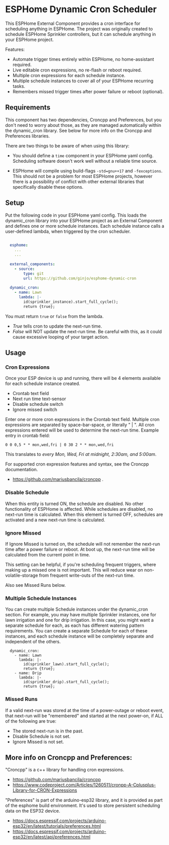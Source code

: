 # ESPHome Dynamic Cron Scheduler

  This ESPHome External Component provides a cron interface for scheduling anything in ESPHome.
  The project was originally created to schedule ESPHome Sprinkler controllers,
  but it can schedule anything in your ESPHome project.
  
  Features:
  
  * Automate trigger times entirely within ESPHome, no home-assistant required.
  * Live editable cron expressions, no re-flash or reboot required.
  * Multiple cron expressions for each schedule instance.
  * Multiple schedule instances to cover all of your ESPHome recurring tasks.
  * Remembers missed trigger times after power failure or reboot (optional).

## Requirements

  This component has two dependencies, Croncpp and Preferences, but you don't need to worry about those,
  as they are managed automatically within the dynamic\_cron library.
  See below for more info on the Croncpp and Preferences libraries.
  
  There are two things to be aware of when using this library:
  
  * You should define a ```time``` component in your ESPHome yaml config.
    Scheduling software doesn't work well without a reliable time source.
    
  * ESPHome will compile using build-flags ```-std=gnu++17``` and ```-fexceptions```.
    This should not be a problem for most ESPHome projects, however there is a possibility
    of conflict with other external libraries that specifically disable these options.
  
## Setup

  Put the following code in your ESPHome yaml config.
  This loads the dynamic_cron library into your ESPHome project as an External Component
  and defines one or more schedule instances. Each schedule instance calls a user-defined
  lambda, when triggered by the cron scheduler.
  
  ```yaml
    
    esphome:
      ...
      ...
    
    external_components:
      - source:
          type: git
          url: https://github.com/ginjo/esphome-dynamic-cron
    
    dynamic_cron:
      - name: Lawn
        lambda: |-
          id(sprinkler_instance).start_full_cycle();
          return {true};
  ```
  
  You must return ```true``` or ```false``` from the lambda.
  * *True* tells cron to update the next-run time.
  * *False* will NOT update the next-run time. Be careful with this, as it could
    cause excessive looping of your target action.
    
## Usage

  ### Cron Expressions
    
  Once your ESP device is up and running, there will be 4 elements available for each
  schedule instance created.
  
  * Crontab text field
  * Next run time text-sensor
  * Disable schedule switch
  * Ignore missed switch
  
  Enter one or more cron expressions in the Crontab text field.
  Multiple cron expressions are separated by space-bar-space, or literally " | ".
  All cron expressions entered will be used to determine the next-run time.
  Example entry in crontab field:
  
    0 0 0,5 * * mon,wed,fri | 0 30 2 * * mon,wed,fri
    
  This translates to *every Mon, Wed, Fri at midnight, 2:30am, and 5:00am*.

  For supported cron expression features and syntax, see the Croncpp documentation.
  * https://github.com/mariusbancila/croncpp .
    
  ### Disable Schedule
  
  When this entity is turned ON, the schedule are disabled. No other functionality of ESPHome is affected.
  While schedules are disabled, no next-run time is calculated.
  When this element is turned OFF, schedules are activated and a new next-run time is calculated.
  
  ### Ignore Missed
  
  If Ignore Missed is turned on, the schedule will not remember the next-run time after a power failure
  or reboot. At boot up, the next-run time will be calculated from the current point in time.
  
  This setting can be helpful, if you're scheduling frequent triggers, where making up a missed one is not important.
  This will reduce wear on non-volatile-storage from frequent write-outs of the next-run time.
  
  Also see Missed Runs below.
  
  ### Multiple Schedule Instances
  
  You can create multiple Schedule instances under the dynamic\_cron section.
  For example, you may have multiple Sprinkler instances, one for lawn irrigation and one for drip irrigation.
  In this case, you might want a separate schedule for each, as each has different watering pattern requirements.
  You can create a separate Schedule for each of these instances, and each schedule instance will be completely
  separate and independent of the others.
  
  ```
    dynamic_cron:
      - name: Lawn
        lambda: |-
          id(sprinkler_lawn).start_full_cycle();
          return {true};
      - name: Drip
        lambda: |-
          id(sprinkler_drip).start_full_cycle();
          return {true};
  ```
    
  ### Missed Runs
  
  If a valid next-run was stored at the time of a power-outage or reboot event,
  that next-run will be "remembered" and started at the next power-on, if ALL of the following are true:
  
  * The stored next-run is in the past.
  * Disable Schedule is not set.
  * Ignore Missed is not set.

## More info on Croncpp and Preferences:

  "Croncpp" is a c++ library for handling cron expressions.

  * https://github.com/mariusbancila/croncpp
  * https://www.codeproject.com/Articles/1260511/cronpp-A-Cplusplus-Library-for-CRON-Expressions

  "Preferences" is part of the arduino-esp32 library,
  and it is provided as part of the esphome build environment.
  It's used to store persistent scheduling data on the ESP32 device.

  * https://docs.espressif.com/projects/arduino-esp32/en/latest/tutorials/preferences.html
  * https://docs.espressif.com/projects/arduino-esp32/en/latest/api/preferences.html

